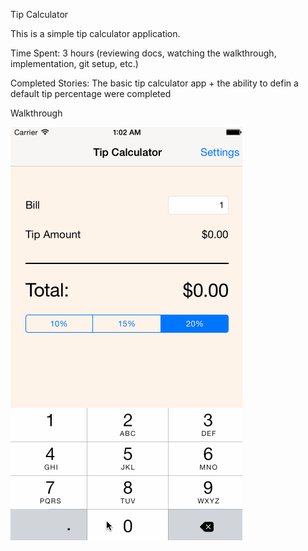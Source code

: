 Tip Calculator

This is a simple tip calculator application.

Time Spent:
3 hours (reviewing docs, watching the walkthrough, implementation, git setup, etc.)

Completed Stories:
The basic tip calculator app + the ability to defin a default tip percentage were completed

Walkthrough

![alt tag](https://github.com/uzair-box/tip-calculator/blob/master/TipCalculatorWalkthrough.gif)

